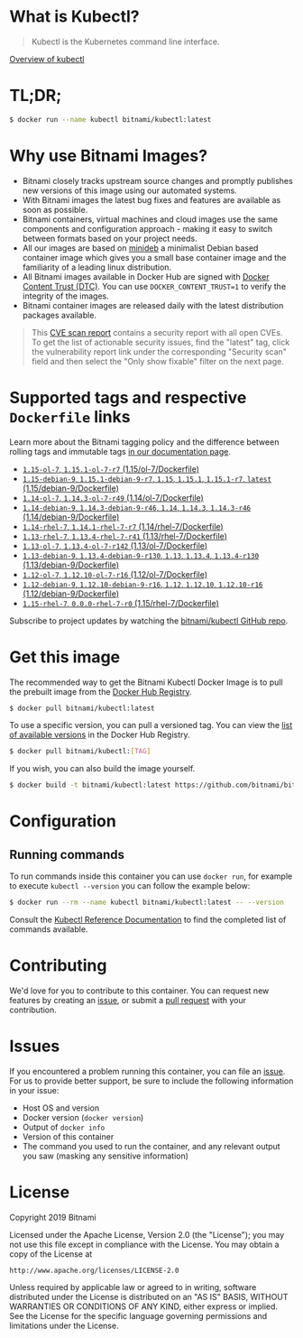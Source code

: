 
# What is Kubectl?

> Kubectl is the Kubernetes command line interface.

[Overview of kubectl](https://kubernetes.io/docs/reference/kubectl/overview/)

# TL;DR;

```bash
$ docker run --name kubectl bitnami/kubectl:latest
```

# Why use Bitnami Images?

* Bitnami closely tracks upstream source changes and promptly publishes new versions of this image using our automated systems.
* With Bitnami images the latest bug fixes and features are available as soon as possible.
* Bitnami containers, virtual machines and cloud images use the same components and configuration approach - making it easy to switch between formats based on your project needs.
* All our images are based on [minideb](https://github.com/bitnami/minideb) a minimalist Debian based container image which gives you a small base container image and the familiarity of a leading linux distribution.
* All Bitnami images available in Docker Hub are signed with [Docker Content Trust (DTC)](https://docs.docker.com/engine/security/trust/content_trust/). You can use `DOCKER_CONTENT_TRUST=1` to verify the integrity of the images.
* Bitnami container images are released daily with the latest distribution packages available.


> This [CVE scan report](https://quay.io/repository/bitnami/kubectl?tab=tags) contains a security report with all open CVEs. To get the list of actionable security issues, find the "latest" tag, click the vulnerability report link under the corresponding "Security scan" field and then select the "Only show fixable" filter on the next page.

# Supported tags and respective `Dockerfile` links

Learn more about the Bitnami tagging policy and the difference between rolling tags and immutable tags [in our documentation page](https://docs.bitnami.com/containers/how-to/understand-rolling-tags-containers/).


* [`1.15-ol-7`, `1.15.1-ol-7-r7` (1.15/ol-7/Dockerfile)](https://github.com/bitnami/bitnami-docker-kubectl/blob/1.15.1-ol-7-r7/1.15/ol-7/Dockerfile)
* [`1.15-debian-9`, `1.15.1-debian-9-r7`, `1.15`, `1.15.1`, `1.15.1-r7`, `latest` (1.15/debian-9/Dockerfile)](https://github.com/bitnami/bitnami-docker-kubectl/blob/1.15.1-debian-9-r7/1.15/debian-9/Dockerfile)
* [`1.14-ol-7`, `1.14.3-ol-7-r49` (1.14/ol-7/Dockerfile)](https://github.com/bitnami/bitnami-docker-kubectl/blob/1.14.3-ol-7-r49/1.14/ol-7/Dockerfile)
* [`1.14-debian-9`, `1.14.3-debian-9-r46`, `1.14`, `1.14.3`, `1.14.3-r46` (1.14/debian-9/Dockerfile)](https://github.com/bitnami/bitnami-docker-kubectl/blob/1.14.3-debian-9-r46/1.14/debian-9/Dockerfile)
* [`1.14-rhel-7`, `1.14.1-rhel-7-r7` (1.14/rhel-7/Dockerfile)](https://github.com/bitnami/bitnami-docker-kubectl/blob/1.14.1-rhel-7-r7/1.14/rhel-7/Dockerfile)
* [`1.13-rhel-7`, `1.13.4-rhel-7-r41` (1.13/rhel-7/Dockerfile)](https://github.com/bitnami/bitnami-docker-kubectl/blob/1.13.4-rhel-7-r41/1.13/rhel-7/Dockerfile)
* [`1.13-ol-7`, `1.13.4-ol-7-r142` (1.13/ol-7/Dockerfile)](https://github.com/bitnami/bitnami-docker-kubectl/blob/1.13.4-ol-7-r142/1.13/ol-7/Dockerfile)
* [`1.13-debian-9`, `1.13.4-debian-9-r130`, `1.13`, `1.13.4`, `1.13.4-r130` (1.13/debian-9/Dockerfile)](https://github.com/bitnami/bitnami-docker-kubectl/blob/1.13.4-debian-9-r130/1.13/debian-9/Dockerfile)
* [`1.12-ol-7`, `1.12.10-ol-7-r16` (1.12/ol-7/Dockerfile)](https://github.com/bitnami/bitnami-docker-kubectl/blob/1.12.10-ol-7-r16/1.12/ol-7/Dockerfile)
* [`1.12-debian-9`, `1.12.10-debian-9-r16`, `1.12`, `1.12.10`, `1.12.10-r16` (1.12/debian-9/Dockerfile)](https://github.com/bitnami/bitnami-docker-kubectl/blob/1.12.10-debian-9-r16/1.12/debian-9/Dockerfile)
* [`1.15-rhel-7`, `0.0.0-rhel-7-r0` (1.15/rhel-7/Dockerfile)](https://github.com/bitnami/bitnami-docker-kubectl/blob/0.0.0-rhel-7-r0/1.15/rhel-7/Dockerfile)

Subscribe to project updates by watching the [bitnami/kubectl GitHub repo](https://github.com/bitnami/bitnami-docker-kubectl).

# Get this image

The recommended way to get the Bitnami Kubectl Docker Image is to pull the prebuilt image from the [Docker Hub Registry](https://hub.docker.com/r/bitnami/kubectl).

```bash
$ docker pull bitnami/kubectl:latest
```

To use a specific version, you can pull a versioned tag. You can view the [list of available versions](https://hub.docker.com/r/bitnami/kubectl/tags/) in the Docker Hub Registry.

```bash
$ docker pull bitnami/kubectl:[TAG]
```

If you wish, you can also build the image yourself.

```bash
$ docker build -t bitnami/kubectl:latest https://github.com/bitnami/bitnami-docker-kubectl.git
```

# Configuration

## Running commands

To run commands inside this container you can use `docker run`, for example to execute `kubectl --version` you can follow the example below:

```bash
$ docker run --rm --name kubectl bitnami/kubectl:latest -- --version
```

Consult the [Kubectl Reference Documentation](https://kubernetes.io/docs/reference/generated/kubectl/kubectl-commands) to find the completed list of commands available.

# Contributing

We'd love for you to contribute to this container. You can request new features by creating an [issue](https://github.com/bitnami/bitnami-docker-kubectl/issues), or submit a [pull request](https://github.com/bitnami/bitnami-docker-kubectl/pulls) with your contribution.

# Issues

If you encountered a problem running this container, you can file an [issue](https://github.com/bitnami/bitnami-docker-kubectl/issues). For us to provide better support, be sure to include the following information in your issue:

- Host OS and version
- Docker version (`docker version`)
- Output of `docker info`
- Version of this container
- The command you used to run the container, and any relevant output you saw (masking any sensitive information)

# License

Copyright 2019 Bitnami

Licensed under the Apache License, Version 2.0 (the "License");
you may not use this file except in compliance with the License.
You may obtain a copy of the License at

    http://www.apache.org/licenses/LICENSE-2.0

Unless required by applicable law or agreed to in writing, software
distributed under the License is distributed on an "AS IS" BASIS,
WITHOUT WARRANTIES OR CONDITIONS OF ANY KIND, either express or implied.
See the License for the specific language governing permissions and
limitations under the License.
